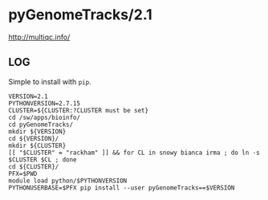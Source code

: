 pyGenomeTracks/2.1
===========

<http://multiqc.info/>

LOG
---

Simple to install with `pip`.

    VERSION=2.1
    PYTHONVERSION=2.7.15
    CLUSTER=${CLUSTER:?CLUSTER must be set}
    cd /sw/apps/bioinfo/
    cd pyGenomeTracks/
    mkdir ${VERSION}
    cd ${VERSION}/
    mkdir ${CLUSTER}
    [[ "$CLUSTER" = "rackham" ]] && for CL in snowy bianca irma ; do ln -s $CLUSTER $CL ; done
    cd ${CLUSTER}/
    PFX=$PWD
    module load python/$PYTHONVERSION
    PYTHONUSERBASE=$PFX pip install --user pyGenomeTracks==$VERSION


